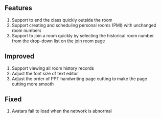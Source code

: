 ## Features

1. Support to end the class quickly outside the room
2. Support creating and scheduling personal rooms (PMI) with unchanged room numbers 
3. Support to join a room quickly by selecting the historical room number from the drop-down list on the join room page

## Improved

1. Support viewing all room history records
2. Adjust the font size of text editor
3. Adjust the order of PPT handwriting page cutting to make the page cutting more smooth

## Fixed

1. Avatars fail to load when the network is abnormal
